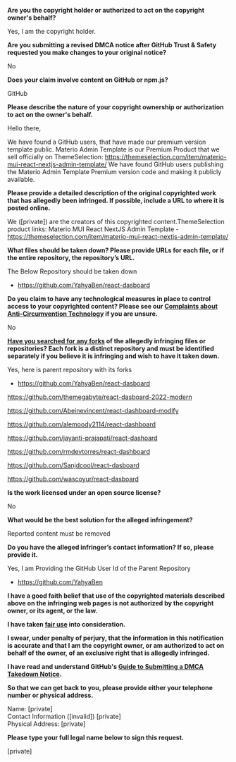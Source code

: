 **Are you the copyright holder or authorized to act on the copyright owner's behalf?**

Yes, I am the copyright holder.

**Are you submitting a revised DMCA notice after GitHub Trust & Safety requested you make changes to your original notice?**

No

**Does your claim involve content on GitHub or npm.js?**

GitHub

**Please describe the nature of your copyright ownership or authorization to act on the owner's behalf.**

Hello there,

We have found a GitHub users, that have made our premium version template public. Materio Admin Template is our Premium Product that we sell officially on ThemeSelection: https://themeselection.com/item/materio-mui-react-nextjs-admin-template/ We have found GitHub users publishing the Materio Admin Template Premium version code and making it publicly available.

**Please provide a detailed description of the original copyrighted work that has allegedly been infringed. If possible, include a URL to where it is posted online.**

We ([private]) are the creators of this copyrighted content.ThemeSelection product links:
Materio MUI React NextJS Admin Template - https://themeselection.com/item/materio-mui-react-nextjs-admin-template/

**What files should be taken down? Please provide URLs for each file, or if the entire repository, the repository’s URL.**

The Below Repository should be taken down  
- https://github.com/YahyaBen/react-dasboard

**Do you claim to have any technological measures in place to control access to your copyrighted content? Please see our <a href="https://docs.github.com/articles/guide-to-submitting-a-dmca-takedown-notice#complaints-about-anti-circumvention-technology">Complaints about Anti-Circumvention Technology</a> if you are unsure.**

No

**<a href="https://docs.github.com/articles/dmca-takedown-policy#b-what-about-forks-or-whats-a-fork">Have you searched for any forks</a> of the allegedly infringing files or repositories? Each fork is a distinct repository and must be identified separately if you believe it is infringing and wish to have it taken down.**

Yes, here is parent repository with its forks  
- https://github.com/YahyaBen/react-dasboard

https://github.com/themegabyte/react-dasboard-2022-modern

https://github.com/Abeinevincent/react-dashboard-modify

https://github.com/alemoody2114/react-dashboard

https://github.com/jayanti-prajapati/react-dashoard

https://github.com/rmdevtorres/react-dashboard

https://github.com/Sanjdcool/react-dasboard

https://github.com/wascoyur/react-dasboard

**Is the work licensed under an open source license?**

No

**What would be the best solution for the alleged infringement?**

Reported content must be removed

**Do you have the alleged infringer’s contact information? If so, please provide it.**

Yes, I am Providing the GitHub User Id of the Parent Repository  
- https://github.com/YahyaBen

**I have a good faith belief that use of the copyrighted materials described above on the infringing web pages is not authorized by the copyright owner, or its agent, or the law.**

**I have taken <a href="https://www.lumendatabase.org/topics/22">fair use</a> into consideration.**

**I swear, under penalty of perjury, that the information in this notification is accurate and that I am the copyright owner, or am authorized to act on behalf of the owner, of an exclusive right that is allegedly infringed.**

**I have read and understand GitHub's <a href="https://docs.github.com/articles/guide-to-submitting-a-dmca-takedown-notice/">Guide to Submitting a DMCA Takedown Notice</a>.**

**So that we can get back to you, please provide either your telephone number or physical address.**

Name: [private]  
Contact Information ([invalid]) [private]  
Physical Address: [private]  

**Please type your full legal name below to sign this request.**

[private]  
